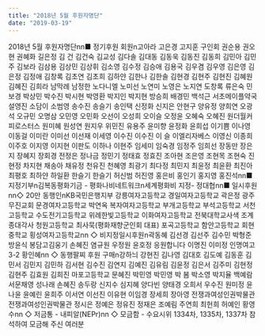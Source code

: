 ```yaml
---
title: "2018년 5월 후원자명단"
date: "2019-03-19"
---
```


2018년 5월 후원자명단nn■ 정기후원 회원n고아라 고은경 고지훈 구인회 권순용 권오현 권혜화 길은정 김 건 김건숙 김교성 김다솔 김대동 김동욱 김동진 김동희 김민아 김민주 김보라 김삼용 김상민 김상휘 김소영 김수정 김승애 김용국 김우겸 김우영 김은영 김은정 김정애 김창록 김초연 김초희 김하얀 김한나 김한솔 김현경 김현주 김현진 김혜원 김혜진 김희라 남막례 남정한 노다니엘 노미선 노연미 노영은 노지연 도창록 류은숙 민보경 박상민 박수진 박시현 박영환 박지인 박지현 방승희 배경민 백석근 서초메이플약국 설영진 소담이 소범영 송수진 송슬기 송인택 신정화 신지은 안현구 양유정 양희연 오광석 오규민 오명삼 오민영 오민화 오선이 오성희 오이슬 오정윤 오혜숙 오혜진 원더월커피로스터스 원미혜 원성연 원지우 위민진 유용주 윤미향 윤정화 윤희섭 이기쁨 이나영 이동걸 이미란 이미선 이선재 이세영 이수진 이수진 이 슬 이엘리자베스 이영신 이종희 이주호 이지영 이지현 이판도 이하나 이현주 임세미 임숙경 임정주 임희선 장동만 장은지 장혜지 장회경 전정은 정나금 정민기 정태효 정효진 조아현 조은영 조현목 조현숙 진현정 차지현 채송아 채유정 천유진 천혜영 최광기 최다정 최민지 최윤정 최윤환 최진아 최평호 최하얀 하일환 한슬기 한슬기 허신범 허진영 홍은비 홍인기 홍지영 홍진석nn■ 지정기부n김복동평화기금 - 평화나비네트워크n세계평화비 지정- 정대협nn■ 일시후원nn◇ 20만 동행인nKB국민은행지부 강릉여자고등학교 경일여자고등학교 곽은정 광주무진교회 문경여자고등학교 박연옥 복자여자고등학교 부개고등학교 부석고등학교 서천고등학교 수도전기고등학교 위례한빛고등학교 이화여자고등학교 전북대학교사색 조계종대각사 청원고등학교 최사묵(평화재향군인회 대표) 포곡고등학교 함안고등학교 회현중학교 횡성여자고등학교nn ◇ 비지정일시후원n곽동혜 김선경 김선주 김수민 박형준 방윤식 봉담고김웅기 손혜진 염규원 우정원 윤호정 응원합니다 이명진 이미정 인명여고3-2 황인혜nn ◇ 동행팔찌 후원 구매n강하늬 강현진 김나영 김대호 김도예 김동훈 김민서 김민지 김민하 김서현 김수진 김연지 김예진 김유림 김윤정 김은서 김주미 김현정 김현주 김효원 김희진 마포고등학교 문혜진 박민영 박민영 박 봄 박소영 박지율 백예람 서문채영 성나래 손혜진 송두랑 신지수 심지혜 양다빈 양태경 오희서 우수진 원미정 윤나윤 윤예린 윤희주 이서연 이선진 이유현 이임경 장세희 장아영 전쟁과여성인권박물관 전쟁과여성인권박물관 정시은 정예은 정유진 정재은 조예림 주연희 최헌희 허예인 황영수nn ◇ 저금통 - 내피알(NEPr)nn ◇ 모금함 - 수요시위 1334차, 1335차, 1337차 참석하여 모금해 주신 여러분
